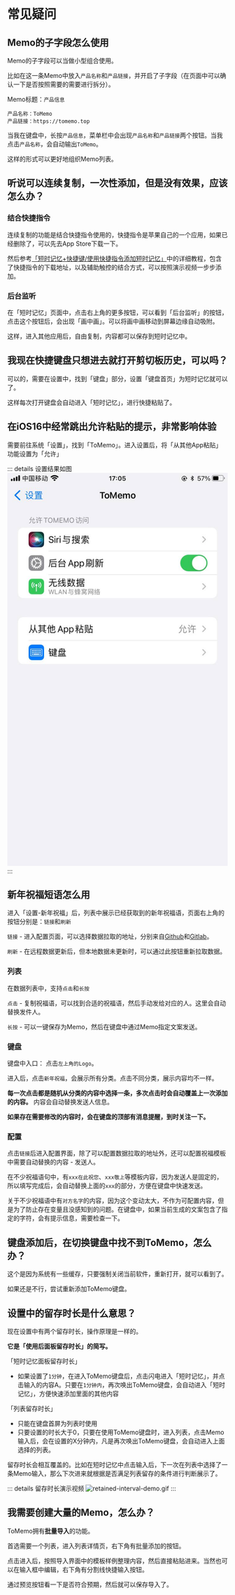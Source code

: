 # 常见疑问

## Memo的子字段怎么使用
Memo的子字段可以当做小型组合使用。

比如在这一条Memo中放入`产品名称`和`产品链接`，并开启了子字段（在页面中可以确认一下是否按照需要的需要进行拆分）。

Memo标题：`产品信息`
``` 内容
产品名称：ToMemo
产品链接：https://tomemo.top
```

当我在键盘中，长按`产品信息`，菜单栏中会出现`产品名称`和`产品链接`两个按钮。当我点击`产品名称`，会自动输出`ToMemo`。

这样的形式可以更好地组织Memo列表。

## 听说可以连续复制，一次性添加，但是没有效果，应该怎么办？

### 结合快捷指令
连续复制的功能是结合快捷指令使用的，快捷指令是苹果自己的一个应用，如果已经删除了，可以先去App Store下载一下。

然后参考[「短时记忆+快捷键/使用快捷指令添加短时记忆」](/short-term-memory-advance/)中的详细教程，包含了快捷指令的下载地址，以及辅助触控的结合方式，可以按照演示视频一步步添加。

### 后台监听
在「短时记忆」页面中，点击右上角的更多按钮，可以看到「后台监听」的按钮，点击这个按钮后，会出现「画中画」。可以将画中画移动到屏幕边缘自动吸附。

这样，进入其他应用后，自由复制，内容都可以保存到短时记忆中。

## 我现在快捷键盘只想进去就打开剪切板历史，可以吗？
可以的，需要在设置中，找到「键盘」部分，设置「键盘首页」为短时记忆就可以了。

这样每次打开键盘会自动进入「短时记忆」，进行快捷粘贴了。

## 在iOS16中经常跳出允许粘贴的提示，非常影响体验
需要前往系统「设置」，找到「ToMemo」。进入设置后，将「从其他App粘贴」功能设置为「允许」

::: details 设置结果如图
![ios16-paste-warning.jpg](/images/questions/ios16-paste-warning.jpg)
:::


## 新年祝福短语怎么用
进入「设置-新年祝福」后，列表中展示已经获取到的新年祝福语，页面右上角的按钮分别是：`链接`和`刷新`

`链接` - 进入配置页面，可以选择数据拉取的地址，分别来自[Github](https://raw.iqiq.io/le0zh0u/ToMemo-doc/happynewyear-data/data/happy_newyear.json)和[Gitlab](https://gitlab.com/leozhou/ToMemo-doc/-/raw/happynewyear-data/data/happy_newyear.json)。

`刷新` - 在远程数据更新后，但本地数据未更新时，可以通过此按钮重新拉取数据。

### 列表
在数据列表中，支持`点击`和`长按`

`点击` - 复制祝福语，可以找到合适的祝福语，然后手动发给对应的人。这里会自动替换发件人。

`长按` - 可以一键保存为Memo，然后在键盘中通过Memo指定文案发送。

### 键盘
键盘中入口： 点击`左上角的Logo`。

进入后，点击`新年祝福`，会展示所有分类。点击不同分类，展示内容均不一样。

**每一次点击都是随机从分类的内容中选择一条，多次点击时会自动覆盖上一次添加的内容。** 内容会自动替换发送人信息。

**如果存在需要修改的内容时，会在键盘的顶部有消息提醒，到时关注一下。**

### 配置
点击`链接`后进入配置界面，除了可以配置数据拉取的地址外，还可以配置祝福模板中需要自动替换的内容 - 发送人。

在不少祝福语句中，有`xxx在此祝您`、`xxx敬上`等模板内容，因为发送人是固定的，所以填写完成后，会自动替换上面的`xxx`的部分，方便在键盘中快速发送。

关于不少祝福语中有`对方名字`的内容，因为这个变动太大，不作为可配置内容，但是为了防止存在变量且没感知到的问题。在键盘中，如果当前生成的文案包含了指定的字符，会有提示信息，需要检查一下。

## 键盘添加后，在切换键盘中找不到ToMemo，怎么办？
这个是因为系统有一些缓存，只要强制关闭当前软件，重新打开，就可以看到了。

如果还是不行，尝试重新添加ToMemo键盘。

## 设置中的留存时长是什么意思？
现在设置中有两个留存时长，操作原理是一样的。

**它是「使用后面板留存时长」的简写。**

「短时记忆面板留存时长」
- 如果设置了`1分钟`，在进入ToMemo键盘后，点击闪电进入「短时记忆」，并点击输入的内容A。只要在`1分钟内`，再次唤出ToMemo键盘，会自动进入「短时记忆」，方便快速添加里面的其他内容

「列表留存时长」
- 只能在键盘首屏为列表时使用
- 只要设置的时长大于0，只要在使用ToMemo键盘时，进入列表，点击Memo输入后，会在设置的X分钟内，凡是再次唤出ToMemo键盘，会自动进入上面选择的列表。

留存时长会相互覆盖的。比如在短时记忆中点击输入后，下一次在列表中选择了一条Memo输入，那么下次进来就根据是否满足列表留存的条件进行判断展示了。

::: details 留存时长演示视频
![retained-interval-demo.gif](/images/questions/retained-interval-demo.gif)
:::

## 我需要创建大量的Memo，怎么办？
ToMemo拥有**批量导入**的功能。

首选需要一个列表，进入列表详情页，右下角有批量添加的按钮。

点击进入后，按照导入界面中的模板样例整理内容，然后直接粘贴进来。当然也可以在输入框中编辑，右下角有分割线快捷输入按钮。

通过预览按钮看一下是否符合预期，然后就可以保存导入了。
